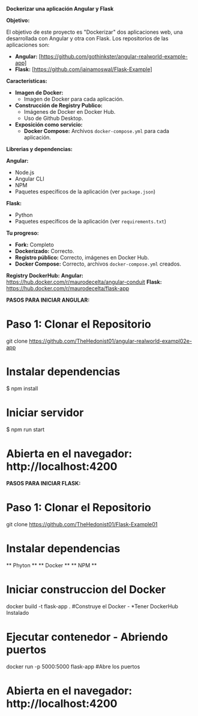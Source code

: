 **Dockerizar una aplicación Angular y Flask**

**Objetivo:**

El objetivo de este proyecto es "Dockerizar" dos aplicaciones web, una desarrollada con Angular y otra con Flask. Los repositorios de las aplicaciones son:

- **Angular:** [https://github.com/gothinkster/angular-realworld-example-app]
- **Flask:** [https://github.com/jainamoswal/Flask-Example]

**Características:**

* **Imagen de Docker:**
    * Imagen de Docker para cada aplicación.
* **Construcción de Registry Publico:**
    * Imágenes de Docker en Docker Hub.
    * Uso de Github Desktop.
* **Exposición como servicio:**
    * **Docker Compose:** Archivos `docker-compose.yml` para cada aplicación.

**Librerias y dependencias:**

**Angular:**
* Node.js
* Angular CLI
* NPM
* Paquetes específicos de la aplicación (ver `package.json`)

**Flask:**
* Python
* Paquetes específicos de la aplicación (ver `requirements.txt`)

**Tu progreso:**
* **Fork:** Completo
* **Dockerizado:** Correcto.
* **Registro público:** Correcto, imágenes en Docker Hub.
* **Docker Compose:** Correcto, archivos `docker-compose.yml` creados.

**Registry DockerHub:**
**Angular:** https://hub.docker.com/r/maurodecelta/angular-conduit
**Flask:** https://hub.docker.com/r/maurodecelta/flask-app


**PASOS PARA INICIAR ANGULAR:**
# Paso 1: Clonar el Repositorio
git clone https://github.com/TheHedonist01/angular-realworld-exampl02e-app

# Instalar dependencias
$ npm install
# Iniciar servidor
$ npm run start
# Abierta en el navegador: http://localhost:4200

**PASOS PARA INICIAR FLASK:**

# Paso 1: Clonar el Repositorio
git clone https://github.com/TheHedonist01/Flask-Example01

# Instalar dependencias
** Phyton **
** Docker **
** NPM **

# Iniciar construccion del Docker
docker build -t flask-app .    #Construye el Docker - *Tener DockerHub Instalado

# Ejecutar contenedor - Abriendo puertos
docker run -p 5000:5000 flask-app    #Abre los puertos

# Abierta en el navegador: http://localhost:4200
